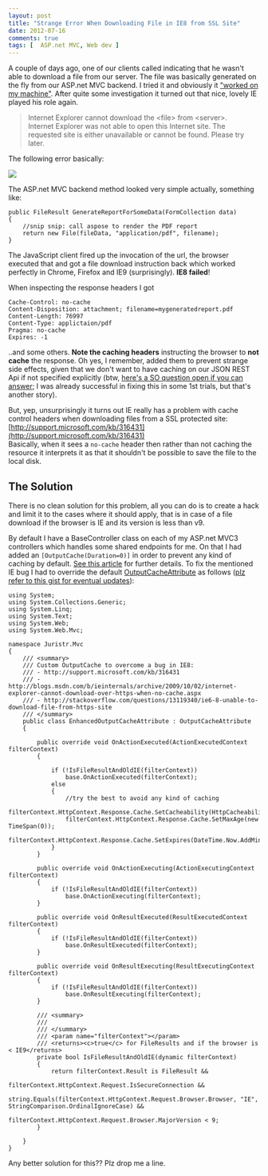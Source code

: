 ```yaml
---
layout: post
title: "Strange Error When Downloading File in IE8 from SSL Site"
date: 2012-07-16
comments: true
tags: [  ASP.net MVC, Web dev ]
---
```


A couple of days ago, one of our clients called indicating that he wasn't able to download a file from our server. The file was basically generated on the fly from our ASP.net MVC backend. I tried it and obviously it <a href="http://www.codinghorror.com/blog/2007/03/the-works-on-my-machine-certification-program.html" target="_blank">"worked on my machine"</a>. After quite some investigation it turned out that nice, lovely IE played his role again.

> Internet Explorer cannot download the &lt;file&gt; from &lt;server&gt;.  
> Internet Explorer was not able to open this Internet site. The requested site is either unavailable or cannot be found. Please try later.

The following error basically:<br />

![](/blog/assets/imgs/downloaderrorcaching.png)
 
 The ASP.net MVC backend method looked very simple actually, something like:

    public FileResult GenerateReportForSomeData(FormCollection data)
    {
        //snip snip: call aspose to render the PDF report
        return new File(fileData, "application/pdf", filename);
    }

The JavaScript client fired up the invocation of the url, the browser executed that and got a file download instruction back which worked perfectly in Chrome, Firefox and IE9 (surprisingly). **IE8 failed**!

When inspecting the response headers I got

    Cache-Control: no-cache
    Content-Disposition: attachment; filename=mygeneratedreport.pdf
    Content-Length: 76997
    Content-Type: applictaion/pdf
    Pragma: no-cache
    Expires: -1

..and some others. **Note the caching headers** instructing the browser to **not cache** the response. Oh yes, I remember, added them to prevent strange side effects, given that we don't want to have caching on our JSON REST Api if not specified explicitly (btw, [here's a SO question open if you can answer](http://stackoverflow.com/questions/10892924/overriding-caching-defined-in-global-actionfilter); I was already successful in fixing this in some 1st trials, but that's another story).

But, yep, unsurprisingly it turns out IE really has a problem with cache control headers when downloading files from a SSL protected site: [http://support.microsoft.com/kb/316431](http://support.microsoft.com/kb/316431)  
Basically, when it sees a `no-cache` header then rather than not caching the resource it interprets it as that it shouldn't be possible to save the file to the local disk.

## The Solution
There is no clean solution for this problem, all you can do is to create a hack and limit it to the cases where it should apply, that is in case of a file download if the browser is IE and its version is less than v9.

By default I have a BaseController class on each of my ASP.net MVC3 controllers which handles some shared endpoints for me. On that I had added an `[OutputCache(Duration=0)]` in order to prevent any kind of caching by default. [See this article](/blog/2012/10/output-caching-in-aspnet-mvc/) for further details. To fix the mentioned IE bug I had to override the default [OutputCacheAttribute](http://aspnetwebstack.codeplex.com/SourceControl/changeset/view/e6ea9683f1db#src/System.Web.Mvc/OutputCacheAttribute.cs) as follows ([plz refer to this gist for eventual updates](https://gist.github.com/4633225)):

    using System;
    using System.Collections.Generic;
    using System.Linq;
    using System.Text;
    using System.Web;
    using System.Web.Mvc;

    namespace Juristr.Mvc
    {
        /// <summary>
        /// Custom OutputCache to overcome a bug in IE8:
        /// - http://support.microsoft.com/kb/316431
        /// - http://blogs.msdn.com/b/ieinternals/archive/2009/10/02/internet-explorer-cannot-download-over-https-when-no-cache.aspx
        /// - http://stackoverflow.com/questions/13119340/ie6-8-unable-to-download-file-from-https-site
        /// </summary>
        public class EnhancedOutputCacheAttribute : OutputCacheAttribute
        {

            public override void OnActionExecuted(ActionExecutedContext filterContext)
            {

                if (!IsFileResultAndOldIE(filterContext))
                    base.OnActionExecuted(filterContext);
                else
                {
                    //try the best to avoid any kind of caching
                    filterContext.HttpContext.Response.Cache.SetCacheability(HttpCacheability.Private);
                    filterContext.HttpContext.Response.Cache.SetMaxAge(new TimeSpan(0));
                    filterContext.HttpContext.Response.Cache.SetExpires(DateTime.Now.AddMinutes(-5D));
                }
            }

            public override void OnActionExecuting(ActionExecutingContext filterContext)
            {
                if (!IsFileResultAndOldIE(filterContext))
                    base.OnActionExecuting(filterContext);
            }

            public override void OnResultExecuted(ResultExecutedContext filterContext)
            {
                if (!IsFileResultAndOldIE(filterContext))
                    base.OnResultExecuted(filterContext);
            }

            public override void OnResultExecuting(ResultExecutingContext filterContext)
            {
                if (!IsFileResultAndOldIE(filterContext))
                    base.OnResultExecuting(filterContext);
            }

            /// <summary>
            /// 
            /// </summary>
            /// <param name="filterContext"></param>
            /// <returns><c>true</c> for FileResults and if the browser is < IE9</returns>
            private bool IsFileResultAndOldIE(dynamic filterContext)
            {
                return filterContext.Result is FileResult &&
                       filterContext.HttpContext.Request.IsSecureConnection &&
                       string.Equals(filterContext.HttpContext.Request.Browser.Browser, "IE", StringComparison.OrdinalIgnoreCase) &&
                       filterContext.HttpContext.Request.Browser.MajorVersion < 9;
            }

        }
    }

Any better solution for this?? Plz drop me a line.